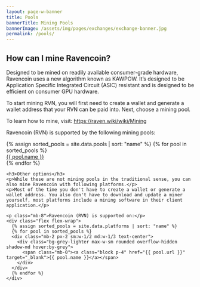 ```yaml
---
layout: page-w-banner
title: Pools
bannerTitle: Mining Pools
bannerImage: /assets/img/pages/exchanges/exchange-banner.jpg
permalink: /pools/
---
```


<div class="page-content">
  <div class="wrapper mb-32 m-auto">
    <h2>How can I mine Ravencoin?</h2>
    <p>Designed to be mined on readily available consumer-grade hardware, Ravencoin uses a new algorithm known as KAWPOW. It’s designed to be Application Specific Integrated Circuit (ASIC) resistant and is designed to be efficient on consumer GPU hardware.</p>
    <p>To start mining RVN, you will first need to create a wallet and generate a wallet address that your RVN can be paid into. Next, choose a mining pool.</p>
    <p>To learn how to mine, visit: <a href="https://raven.wiki/wiki/Mining" target="_blank" rel="noopener">https://raven.wiki/wiki/Mining</a></p>
    <p class="mb-8">Ravencoin (RVN) is supported by the following mining pools:</p>
    <div class="flex flex-wrap">
      {% assign sorted_pools = site.data.pools | sort: "name" %}
      {% for pool in sorted_pools %}
      <div class="mb-2 px-2 sm:w-1/2 md:w-1/3 text-center">
        <div class="bg-grey-lighter max-w-sm rounded overflow-hidden shadow-md hover:by-grey">
          <span class="mb-0"><a class="block p-4" href="{{ pool.url }}" target="_blank">{{ pool.name }}</a></span>
        </div>
      </div>
      {% endfor %}
    </div>

    <h3>Other options</h3>
    <p>While these are not mining pools in the traditional sense, you can also mine Ravencoin with following platforms.</p>
    <p>Most of the time you don't have to create a wallet or generate a wallet address. You also don't have to download and update a miner yourself, most platforms include a mining software in their client application.</p>

    <p class="mb-8">Ravencoin (RVN) is supported on:</p>
    <div class="flex flex-wrap">
      {% assign sorted_pools = site.data.platforms | sort: "name" %}
      {% for pool in sorted_pools %}
      <div class="mb-2 px-2 sm:w-1/2 md:w-1/3 text-center">
        <div class="bg-grey-lighter max-w-sm rounded overflow-hidden shadow-md hover:by-grey">
          <span class="mb-0"><a class="block p-4" href="{{ pool.url }}" target="_blank">{{ pool.name }}</a></span>
        </div>
      </div>
      {% endfor %}
    </div>
  </div>
</div>
